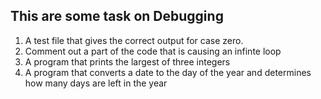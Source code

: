 ## This are some task on Debugging
1. A test file that gives the correct output for case zero.
2. Comment out a part of the code that is causing an infinte loop
3. A program that prints the largest of three integers
4. A program that converts a date to the day of the year and determines 
    how many days are left in the year


